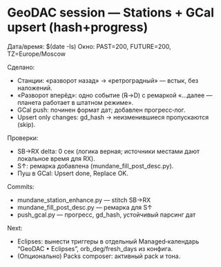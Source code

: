 # GeoDAC session — Stations + GCal upsert (hash+progress)

Дата/время: $(date -Is)
Окно: PAST=200, FUTURE=200, TZ=Europe/Moscow

Сделано:
- Станции: «разворот назад» → «ретроградный» — встык, без наложений.
- «Разворот вперёд»: одно событие (℞→D) с ремаркой «…далее — планета работает в штатном режиме».
- GCal push: починен формат дат; добавлен прогресс‑лог.
- Upsert only changes: gd_hash → неизменившиеся пропускаются (skip).

Проверки:
- SB→RX delta: 0 сек (логика верная; источники местами дают локальное время для RX).
- S↑: ремарка добавлена (mundane_fill_post_desc.py).
- Пуш в GCal: Upsert done, Replace OK.

Commits:
- mundane_station_enhance.py — stitch SB→RX
- mundane_fill_post_desc.py — ремарка для S↑
- push_gcal.py — прогресс, gd_hash, устойчивый парсинг дат

Next:
- Eclipses: вынести триггеры в отдельный Managed‑календарь “GeoDAC • Eclipses”, orb_deg/fresh_days из конфига.
- (Опционально) Packs composer: активный pack и тона.

